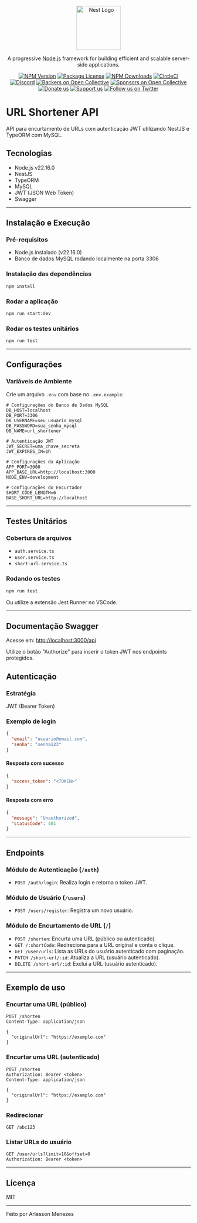 <p align="center">
  <a href="http://nestjs.com/" target="blank"><img src="https://nestjs.com/img/logo-small.svg" width="120" alt="Nest Logo" /></a>
</p>

[circleci-image]: https://img.shields.io/circleci/build/github/nestjs/nest/master?token=abc123def456
[circleci-url]: https://circleci.com/gh/nestjs/nest

  <p align="center">A progressive <a href="http://nodejs.org" target="_blank">Node.js</a> framework for building efficient and scalable server-side applications.</p>
    <p align="center">
<a href="https://www.npmjs.com/~nestjscore" target="_blank"><img src="https://img.shields.io/npm/v/@nestjs/core.svg" alt="NPM Version" /></a>
<a href="https://www.npmjs.com/~nestjscore" target="_blank"><img src="https://img.shields.io/npm/l/@nestjs/core.svg" alt="Package License" /></a>
<a href="https://www.npmjs.com/~nestjscore" target="_blank"><img src="https://img.shields.io/npm/dm/@nestjs/common.svg" alt="NPM Downloads" /></a>
<a href="https://circleci.com/gh/nestjs/nest" target="_blank"><img src="https://img.shields.io/circleci/build/github/nestjs/nest/master" alt="CircleCI" /></a>
<a href="https://discord.gg/G7Qnnhy" target="_blank"><img src="https://img.shields.io/badge/discord-online-brightgreen.svg" alt="Discord"/></a>
<a href="https://opencollective.com/nest#backer" target="_blank"><img src="https://opencollective.com/nest/backers/badge.svg" alt="Backers on Open Collective" /></a>
<a href="https://opencollective.com/nest#sponsor" target="_blank"><img src="https://opencollective.com/nest/sponsors/badge.svg" alt="Sponsors on Open Collective" /></a>
  <a href="https://paypal.me/kamilmysliwiec" target="_blank"><img src="https://img.shields.io/badge/Donate-PayPal-ff3f59.svg" alt="Donate us"/></a>
    <a href="https://opencollective.com/nest#sponsor"  target="_blank"><img src="https://img.shields.io/badge/Support%20us-Open%20Collective-41B883.svg" alt="Support us"></a>
  <a href="https://twitter.com/nestframework" target="_blank"><img src="https://img.shields.io/twitter/follow/nestframework.svg?style=social&label=Follow" alt="Follow us on Twitter"></a>
</p>

# URL Shortener API

API para encurtamento de URLs com autenticação JWT utilizando NestJS e TypeORM com MySQL.

## Tecnologias

- Node.js v22.16.0
- NestJS
- TypeORM
- MySQL
- JWT (JSON Web Token)
- Swagger

---

## Instalação e Execução

### Pré-requisitos

- Node.js instalado (v22.16.0)
- Banco de dados MySQL rodando localmente na porta 3306

### Instalação das dependências

```bash
npm install
```

### Rodar a aplicação

```bash
npm run start:dev
```

### Rodar os testes unitários

```bash
npm run test
```
---

## Configurações

### Variáveis de Ambiente

Crie um arquivo `.env` com base no `.env.example`:

```env
# Configurações do Banco de Dados MySQL
DB_HOST=localhost
DB_PORT=3306
DB_USERNAME=seu_usuario_mysql
DB_PASSWORD=sua_senha_mysql
DB_NAME=url_shortener

# Autenticação JWT
JWT_SECRET=uma_chave_secreta
JWT_EXPIRES_IN=1h

# Configurações da Aplicação
APP_PORT=3000
APP_BASE_URL=http://localhost:3000
NODE_ENV=development

# Configurações do Encurtador
SHORT_CODE_LENGTH=6
BASE_SHORT_URL=http://localhost
```

---

## Testes Unitários

### Cobertura de arquivos

- `auth.service.ts`
- `user.service.ts`
- `short-url.service.ts`

### Rodando os testes

```bash
npm run test
```

Ou utilize a extensão Jest Runner no VSCode.

---

## Documentação Swagger

Acesse em: [http://localhost:3000/api](http://localhost:3000/api)

Utilize o botão "Authorize" para inserir o token JWT nos endpoints protegidos.

## Autenticação

### Estratégia

JWT (Bearer Token)

### Exemplo de login

```json
{
  "email": "usuario@email.com",
  "senha": "senha123"
}
```

#### Resposta com sucesso

```json
{
  "access_token": "<TOKEN>"
}
```

#### Resposta com erro

```json
{
  "message": "Unauthorized",
  "statusCode": 401
}
```

---

## Endpoints

### Módulo de Autenticação (`/auth`)

- `POST /auth/login`: Realiza login e retorna o token JWT.

### Módulo de Usuário (`/users`)

- `POST /users/register`: Registra um novo usuário.

### Módulo de Encurtamento de URL (`/`)

- `POST /shorten`: Encurta uma URL (público ou autenticado).
- `GET /:shortCode`: Redireciona para a URL original e conta o clique.
- `GET /user/urls`: Lista as URLs do usuário autenticado com paginação.
- `PATCH /short-url/:id`: Atualiza a URL (usuário autenticado).
- `DELETE /short-url/:id`: Exclui a URL (usuário autenticado).

---

## Exemplo de uso

### Encurtar uma URL (público)

```http
POST /shorten
Content-Type: application/json

{
  "originalUrl": "https://exemplo.com"
}
```

### Encurtar uma URL (autenticado)

```http
POST /shorten
Authorization: Bearer <token>
Content-Type: application/json

{
  "originalUrl": "https://exemplo.com"
}
```

### Redirecionar

```http
GET /abc123
```

### Listar URLs do usuário

```http
GET /user/urls?limit=10&offset=0
Authorization: Bearer <token>
```

---

## Licença

MIT

---

Feito por Arlesson Menezes

